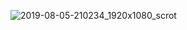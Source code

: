 ![2019-08-05-210234_1920x1080_scrot](https://user-images.githubusercontent.com/40430516/62488451-399f8100-b7bc-11e9-810d-7270c3dc3160.png)
